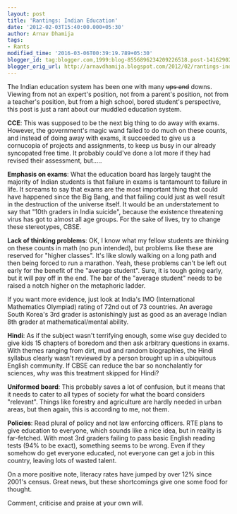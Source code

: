 ```yaml
---
layout: post
title: 'Rantings: Indian Education'
date: '2012-02-03T15:40:00.000+05:30'
author: Arnav Dhamija
tags:
- Rants
modified_time: '2016-03-06T00:39:19.789+05:30'
blogger_id: tag:blogger.com,1999:blog-8556896234209226518.post-1416290294974751851
blogger_orig_url: http://arnavdhamija.blogspot.com/2012/02/rantings-indian-education.html
---
```


The Indian education system has been one with many <strike>ups and</strike>
downs. Viewing from not an expert's position, not from a parent's position,
not from a teacher's position, but from a high school, bored student's
perspective, this post is just a rant about our muddled education system.

**CCE**: This was supposed to be the next big thing to do away with exams.
However, the government's magic wand failed to do much on these counts, and
instead of doing away with exams, it succeeded to give us a cornucopia of
projects and assignments, to keep us busy in our already syncopated free time.
It probably could've done a lot more if they had revised their assessment,
but.....

**Emphasis on exams**: What the education board has largely taught the
majority of Indian students is that failure in exams is tantamount to failure
in life. It screams to say that exams are the most important thing that could
have happened since the Big Bang, and that failing could just as well result
in the destruction of the universe itself. It would be an understatement to
say that "10th graders in India suicide", because the existence threatening
virus has got to almost all age groups. For the sake of lives, try to change
these stereotypes, CBSE.

**Lack of thinking problems**: OK, I know what my fellow students are thinking on
these counts in math (no pun intended), but problems like these are reserved
for "higher classes". It's like slowly walking on a long path and then being
forced to run a marathon. Yeah, these problems can't be left out early for the
benefit of the "average student". Sure, it is tough going early, but it will
pay off in the end. The bar of the "average student" needs to be raised a
notch higher on the metaphoric ladder.

If you want more evidence, just look at India's IMO (International
Mathematics Olympiad) rating of 72nd out of 73 countries. An average South
Korea's 3rd grader is astonishingly  just as good as an average Indian 8th
grader at mathematical/mental ability.

**Hindi**: As if the subject wasn't terrifying enough, some wise guy decided to
give kids 15 chapters of boredom and then ask arbitrary questions in exams.
With themes ranging from dirt, mud and random biographies, the Hindi syllabus
clearly wasn't reviewed by a person brought up in a ubiquitous English
community. If CBSE can reduce the bar so nonchalantly for sciences, why was
this treatment skipped for Hindi?

**Uniformed board**: This probably saves a lot of confusion, but it means that it
needs to cater to all types of society for what the board considers
"relevant". Things like forestry and agriculture are hardly needed in urban
areas, but then again, this is according to me, not them.

**Policies**: Read plural of policy and not law enforcing officers. RTE plans to
give education to everyone, which sounds like a nice idea, but in reality is
far-fetched. With most 3rd graders failing to pass basic English reading tests
(94% to be exact), something seems to be wrong. Even if they somehow do get
everyone educated, not everyone can get a job in this country, leaving lots of
wasted talent.

On a more positive note, literacy rates have jumped by over 12% since 2001's
census. Great news, but these shortcomings give one some food for thought.

Comment, criticise and praise at your own will.
